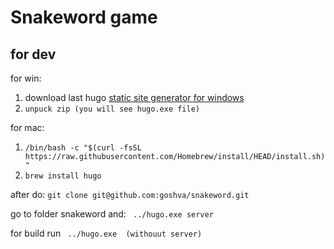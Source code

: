 # Snakeword game
## for dev 

for win:
1.  download last hugo [static site generator for windows](https://github.com/gohugoio/hugo/releases/download/v0.121.1/hugo_extended_0.121.1_windows-amd64.zip)
2.  ``` unpuck zip (you will see hugo.exe file) ```

for mac:
1. ```/bin/bash -c "$(curl -fsSL https://raw.githubusercontent.com/Homebrew/install/HEAD/install.sh)" ``` 
2. ```brew install hugo ```


after do:
```git clone git@github.com:goshva/snakeword.git```

go to folder snakeword and:
``` ../hugo.exe server```

for build run
``` ../hugo.exe  (withouut server)``` 
